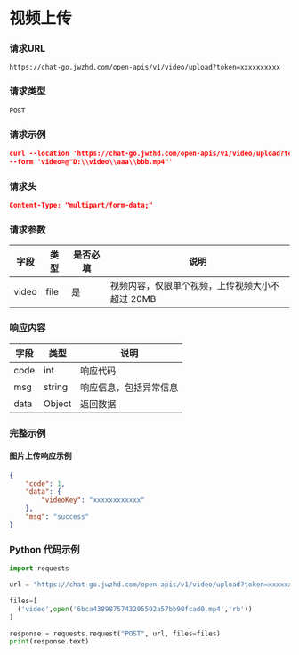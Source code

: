 # 视频上传
### 请求URL
`https://chat-go.jwzhd.com/open-apis/v1/video/upload?token=xxxxxxxxxx`

### 请求类型
`POST`

### 请求示例
```json
curl --location 'https://chat-go.jwzhd.com/open-apis/v1/video/upload?token=xxxxxxxxxx' \
--form 'video=@"D:\\video\\aaa\\bbb.mp4"'
```

### 请求头
```json
Content-Type: "multipart/form-data;"
```

### 请求参数
| 字段 | 类型 | 是否必填 | 说明 |
| --- | --- | --- | --- |
| video | file | 是 | 视频内容，仅限单个视频，上传视频大小不超过 20MB |

### 响应内容
| 字段 | 类型 | 说明 |
| --- | --- | --- | 
| code | int | 响应代码 |  
| msg | string | 响应信息，包括异常信息 | 
| data | Object | 返回数据 | 

### 完整示例
#### 图片上传响应示例
```json
{
    "code": 1,
    "data": {
        "videoKey": "xxxxxxxxxxxx"
    },
    "msg": "success"
}
```


### Python 代码示例
```python
import requests

url = "https://chat-go.jwzhd.com/open-apis/v1/video/upload?token=xxxxxx"

files=[
  ('video',open('6bca4389875743205502a57bb90fcad0.mp4','rb'))
]

response = requests.request("POST", url, files=files)
print(response.text)
```